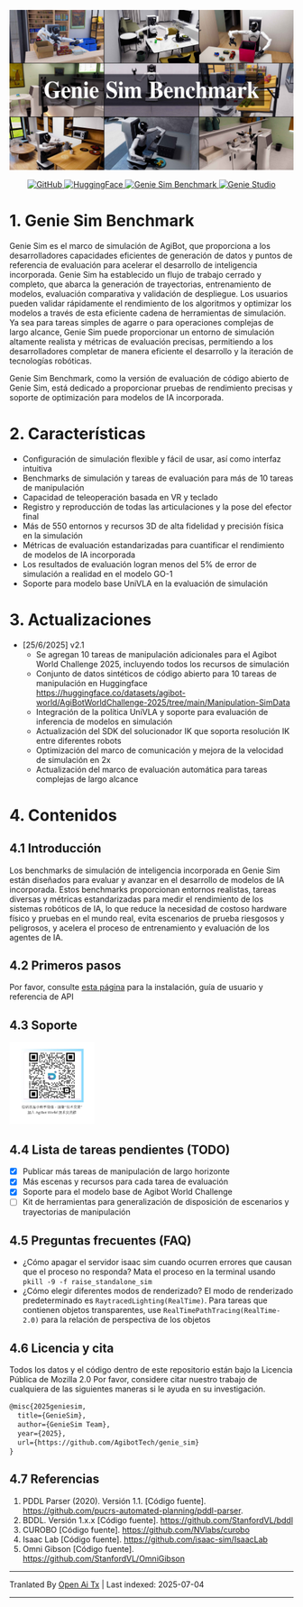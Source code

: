 ![image.png](https://raw.githubusercontent.com/AgibotTech/genie_sim/main/./docs/image.jpg)
<div align="center">
  <a href="https://github.com/AgibotTech/genie_sim">
    <img src="https://img.shields.io/badge/GitHub-grey?logo=GitHub" alt="GitHub">
  </a>
  <a href="https://huggingface.co/datasets/agibot-world/GenieSimAssets">
    <img src="https://img.shields.io/badge/HuggingFace-yellow?logo=HuggingFace" alt="HuggingFace">
  </a>
  <a href="https://agibot-world.com/sim-evaluation">
    <img src="https://img.shields.io/badge/Genie%20Sim%20Benchmark-blue?style=plastic" alt="Genie Sim Benchmark">
  </a>
  <a href="https://genie.agibot.com/en/geniestudio">
    <img src="https://img.shields.io/badge/Genie_Studio-green?style=flat" alt="Genie Studio">
  </a>
</div>

# 1. Genie Sim Benchmark
Genie Sim es el marco de simulación de AgiBot, que proporciona a los desarrolladores capacidades eficientes de generación de datos y puntos de referencia de evaluación para acelerar el desarrollo de inteligencia incorporada. Genie Sim ha establecido un flujo de trabajo cerrado y completo, que abarca la generación de trayectorias, entrenamiento de modelos, evaluación comparativa y validación de despliegue. Los usuarios pueden validar rápidamente el rendimiento de los algoritmos y optimizar los modelos a través de esta eficiente cadena de herramientas de simulación. Ya sea para tareas simples de agarre o para operaciones complejas de largo alcance, Genie Sim puede proporcionar un entorno de simulación altamente realista y métricas de evaluación precisas, permitiendo a los desarrolladores completar de manera eficiente el desarrollo y la iteración de tecnologías robóticas.

Genie Sim Benchmark, como la versión de evaluación de código abierto de Genie Sim, está dedicado a proporcionar pruebas de rendimiento precisas y soporte de optimización para modelos de IA incorporada.

# 2. Características
- Configuración de simulación flexible y fácil de usar, así como interfaz intuitiva
- Benchmarks de simulación y tareas de evaluación para más de 10 tareas de manipulación
- Capacidad de teleoperación basada en VR y teclado
- Registro y reproducción de todas las articulaciones y la pose del efector final
- Más de 550 entornos y recursos 3D de alta fidelidad y precisión física en la simulación
- Métricas de evaluación estandarizadas para cuantificar el rendimiento de modelos de IA incorporada
- Los resultados de evaluación logran menos del 5% de error de simulación a realidad en el modelo GO-1
- Soporte para modelo base UniVLA en la evaluación de simulación

# 3. Actualizaciones
- [25/6/2025] v2.1
  - Se agregan 10 tareas de manipulación adicionales para el Agibot World Challenge 2025, incluyendo todos los recursos de simulación
  - Conjunto de datos sintéticos de código abierto para 10 tareas de manipulación en Huggingface
  https://huggingface.co/datasets/agibot-world/AgiBotWorldChallenge-2025/tree/main/Manipulation-SimData
  - Integración de la política UniVLA y soporte para evaluación de inferencia de modelos en simulación
  - Actualización del SDK del solucionador IK que soporta resolución IK entre diferentes robots
  - Optimización del marco de comunicación y mejora de la velocidad de simulación en 2x
  - Actualización del marco de evaluación automática para tareas complejas de largo alcance

# 4. Contenidos

## 4.1 Introducción
Los benchmarks de simulación de inteligencia incorporada en Genie Sim están diseñados para evaluar y avanzar en el desarrollo de modelos de IA incorporada. Estos benchmarks proporcionan entornos realistas, tareas diversas y métricas estandarizadas para medir el rendimiento de los sistemas robóticos de IA, lo que reduce la necesidad de costoso hardware físico y pruebas en el mundo real, evita escenarios de prueba riesgosos y peligrosos, y acelera el proceso de entrenamiento y evaluación de los agentes de IA.

## 4.2 Primeros pasos
Por favor, consulte [esta página](https://agibot-world.com/sim-evaluation/docs/#/v2) para la instalación, guía de usuario y referencia de API

## 4.3 Soporte
<img src="https://raw.githubusercontent.com/AgibotTech/genie_sim/main/./docs/wechat.JPEG" width="30%"/>

## 4.4 Lista de tareas pendientes (TODO)
- [x] Publicar más tareas de manipulación de largo horizonte
- [x] Más escenas y recursos para cada tarea de evaluación
- [x] Soporte para el modelo base de Agibot World Challenge
- [ ] Kit de herramientas para generalización de disposición de escenarios y trayectorias de manipulación

## 4.5 Preguntas frecuentes (FAQ)
- ¿Cómo apagar el servidor isaac sim cuando ocurren errores que causan que el proceso no responda?
  Mata el proceso en la terminal usando `pkill -9 -f raise_standalone_sim`
- ¿Cómo elegir diferentes modos de renderizado?
  El modo de renderizado predeterminado es `RaytracedLighting(RealTime)`. Para tareas que contienen objetos transparentes, use `RealTimePathTracing(RealTime-2.0)` para la relación de perspectiva de los objetos

## 4.6 Licencia y cita
Todos los datos y el código dentro de este repositorio están bajo la Licencia Pública de Mozilla 2.0
Por favor, considere citar nuestro trabajo de cualquiera de las siguientes maneras si le ayuda en su investigación.
```
@misc{2025geniesim,
  title={GenieSim},
  author={GenieSim Team},
  year={2025},
  url={https://github.com/AgibotTech/genie_sim}
}
```

## 4.7 Referencias
1. PDDL Parser (2020). Versión 1.1. [Código fuente]. https://github.com/pucrs-automated-planning/pddl-parser.
2. BDDL. Versión 1.x.x [Código fuente]. https://github.com/StanfordVL/bddl
3. CUROBO [Código fuente]. https://github.com/NVlabs/curobo
4. Isaac Lab [Código fuente]. https://github.com/isaac-sim/IsaacLab
5. Omni Gibson [Código fuente]. https://github.com/StanfordVL/OmniGibson


---


Tranlated By [Open Ai Tx](https://github.com/OpenAiTx/OpenAiTx) | Last indexed: 2025-07-04


---